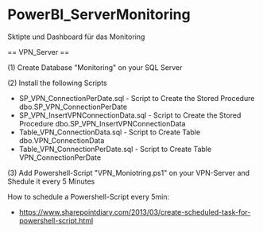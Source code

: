 # PowerBI_ServerMonitoring
Sktipte und Dashboard für das Monitoring

== VPN_Server ==

(1) Create Database "Monitoring" on your SQL Server

(2) Install the following Scripts

* SP_VPN_ConnectionPerDate.sql - Script to Create the Stored Procedure dbo.SP_VPN_ConnectionPerDate
* SP_VPN_InsertVPNConnectionData.sql - Script to Create the Stored Procedure dbo.SP_VPN_InsertVPNConnectionData
* Table_VPN_ConnectionData.sql - Script to Create Table dbo.VPN_ConnectionData
* Table_VPN_ConnectionPerDate.sql - Script to Create Table VPN_ConnectionPerDate

(3) Add Powershell-Script "VPN_Moniotring.ps1" on your VPN-Server and Shedule it every 5 Minutes

How to schedule a Powershell-Script every 5min:
* https://www.sharepointdiary.com/2013/03/create-scheduled-task-for-powershell-script.html
